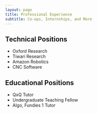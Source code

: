 ```yaml
---
layout: page
title: Professional Experience
subtitle: Co-ops, Internships, and More
---
```


## Technical Positions
* Oxford Research
* Tiwari Research
* Amazon Robotics
* CNC Software

## Educational Positions
* QxQ Tutor
* Undergraduate Teaching Fellow
* Algo, Fundies 1 Tutor
